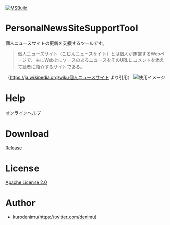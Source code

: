 [![MSBuild](https://github.com/kurodenimu/PersonalNewsSiteSupportTool/actions/workflows/ci.yaml/badge.svg)](https://github.com/kurodenimu/PersonalNewsSiteSupportTool/actions/workflows/ci.yaml)

# PersonalNewsSiteSupportTool
個人ニュースサイトの更新を支援するツールです。

>個人ニュースサイト（こじんニュースサイト）とは個人が運営するWebページで、主にWeb上にソースのあるニュースをそのURLにコメントを添えて読者に紹介するサイトである。

（https://ja.wikipedia.org/wiki/個人ニュースサイト より引用）
![使用イメージ](https://kurodenimu.github.io/PersonalNewsSiteSupportTool/pic/image.svg)

# Help
[オンラインヘルプ](https://kurodenimu.github.io/PersonalNewsSiteSupportTool/)

# Download
[Release](https://github.com/kurodenimu/PersonalNewsSiteSupportTool/releases)

# License

[Apache License 2.0](https://opensource.org/licenses/Apache-2.0)
# Author
* kurodenimu(https://twitter.com/denimu)
